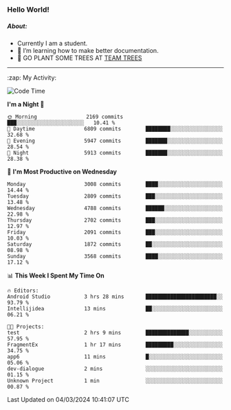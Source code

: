 ### Hello World!

##### About:
- Currently I am a student.
- 🌱 I’m learning how to make better documentation.
- 🌱 GO PLANT SOME TREES AT [TEAM TREES](https://teamtrees.org/)

---
  <summary>:zap: My Activity:</summary>
  
<!--START_SECTION:waka-->
![Code Time](http://img.shields.io/badge/Code%20Time-1%2C295%20hrs%2021%20mins-blue)

**I'm a Night 🦉** 

```text
🌞 Morning                2169 commits        ███░░░░░░░░░░░░░░░░░░░░░░   10.41 % 
🌆 Daytime                6809 commits        ████████░░░░░░░░░░░░░░░░░   32.68 % 
🌃 Evening                5947 commits        ███████░░░░░░░░░░░░░░░░░░   28.54 % 
🌙 Night                  5913 commits        ███████░░░░░░░░░░░░░░░░░░   28.38 % 
```
📅 **I'm Most Productive on Wednesday** 

```text
Monday                   3008 commits        ████░░░░░░░░░░░░░░░░░░░░░   14.44 % 
Tuesday                  2809 commits        ███░░░░░░░░░░░░░░░░░░░░░░   13.48 % 
Wednesday                4788 commits        ██████░░░░░░░░░░░░░░░░░░░   22.98 % 
Thursday                 2702 commits        ███░░░░░░░░░░░░░░░░░░░░░░   12.97 % 
Friday                   2091 commits        ███░░░░░░░░░░░░░░░░░░░░░░   10.03 % 
Saturday                 1872 commits        ██░░░░░░░░░░░░░░░░░░░░░░░   08.98 % 
Sunday                   3568 commits        ████░░░░░░░░░░░░░░░░░░░░░   17.12 % 
```


📊 **This Week I Spent My Time On** 

```text
🔥 Editors: 
Android Studio           3 hrs 28 mins       ███████████████████████░░   93.79 % 
Intellijidea             13 mins             ██░░░░░░░░░░░░░░░░░░░░░░░   06.21 % 

🐱‍💻 Projects: 
test                     2 hrs 9 mins        ██████████████░░░░░░░░░░░   57.95 % 
FragmentEx               1 hr 17 mins        █████████░░░░░░░░░░░░░░░░   34.75 % 
app6                     11 mins             █░░░░░░░░░░░░░░░░░░░░░░░░   05.06 % 
dev-dialogue             2 mins              ░░░░░░░░░░░░░░░░░░░░░░░░░   01.15 % 
Unknown Project          1 min               ░░░░░░░░░░░░░░░░░░░░░░░░░   00.87 % 
```


 Last Updated on 04/03/2024 10:41:07 UTC
<!--END_SECTION:waka-->
